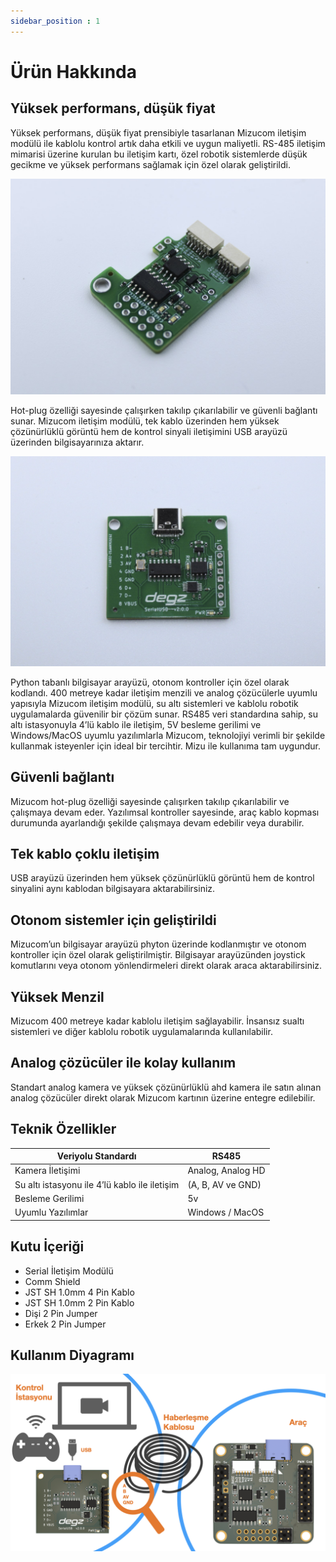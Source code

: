 ```yaml
---
sidebar_position : 1
---
```


# Ürün Hakkında

## Yüksek performans, düşük fiyat

Yüksek performans, düşük fiyat prensibiyle tasarlanan Mizucom iletişim modülü ile kablolu kontrol artık daha etkili ve uygun maliyetli. RS-485 iletişim mimarisi üzerine kurulan bu iletişim kartı, özel robotik sistemlerde düşük gecikme ve yüksek performans sağlamak için özel olarak geliştirildi. 

![Mizucom iletişim Modülü](./image/commshield2-Buyuk.jpg)

Hot-plug özelliği sayesinde çalışırken takılıp çıkarılabilir ve güvenli bağlantı sunar. Mizucom iletişim modülü, tek kablo üzerinden hem yüksek çözünürlüklü görüntü hem de kontrol sinyali iletişimini USB arayüzü üzerinden bilgisayarınıza aktarır.

![Mizucom iletişim Modülü](./image/serialusb3-Buyuk.jpg)

 Python tabanlı bilgisayar arayüzü, otonom kontroller için özel olarak kodlandı. 400 metreye kadar iletişim menzili ve analog çözücülerle uyumlu yapısıyla Mizucom iletişim modülü, su altı sistemleri ve kablolu robotik uygulamalarda güvenilir bir çözüm sunar. RS485 veri standardına sahip, su altı istasyonuyla 4’lü kablo ile iletişim, 5V besleme gerilimi ve Windows/MacOS uyumlu yazılımlarla Mizucom, teknolojiyi verimli bir şekilde kullanmak isteyenler için ideal bir tercihtir. Mizu ile kullanıma tam uygundur.

## Güvenli bağlantı

Mizucom hot-plug özelliği sayesinde çalışırken takılıp çıkarılabilir ve çalışmaya devam eder. Yazılımsal kontroller sayesinde, araç kablo kopması durumunda ayarlandığı şekilde çalışmaya devam edebilir veya durabilir.

## Tek kablo çoklu iletişim

USB arayüzü üzerinden hem yüksek çözünürlüklü görüntü hem de kontrol sinyalini aynı kablodan bilgisayara aktarabilirsiniz.

## Otonom sistemler için geliştirildi


Mizucom’un bilgisayar arayüzü phyton üzerinde kodlanmıştır ve otonom kontroller için özel olarak geliştirilmiştir. Bilgisayar arayüzünden joystick komutlarını veya otonom yönlendirmeleri direkt olarak araca aktarabilirsiniz.

## Yüksek Menzil

Mizucom 400 metreye kadar kablolu iletişim sağlayabilir. İnsansız sualtı sistemleri ve diğer kablolu robotik uygulamalarında kullanılabilir.

## Analog çözücüler ile kolay kullanım

Standart analog kamera ve yüksek çözünürlüklü ahd kamera ile satın alınan analog çözücüler direkt olarak Mizucom kartının üzerine entegre edilebilir.

## Teknik Özellikler


| Veriyolu Standardı                             | RS485             |
|------------------------------------------------|-------------------|
| Kamera İletişimi                               | Analog, Analog HD |
| Su altı istasyonu ile 4’lü kablo ile iletişim  | (A, B, AV ve GND) |
| Besleme Gerilimi                               | 5v                |
| Uyumlu Yazılımlar                              | Windows / MacOS   |

## Kutu İçeriği

- Serial İletişim Modülü
- Comm Shield
- JST SH 1.0mm 4 Pin Kablo
- JST SH 1.0mm 2 Pin Kablo
- Dişi 2 Pin Jumper
- Erkek 2 Pin Jumper

## Kullanım Diyagramı

![Kullanım Diagramı](./image/Sublink-L-Diagram-Datasheet.jpeg)